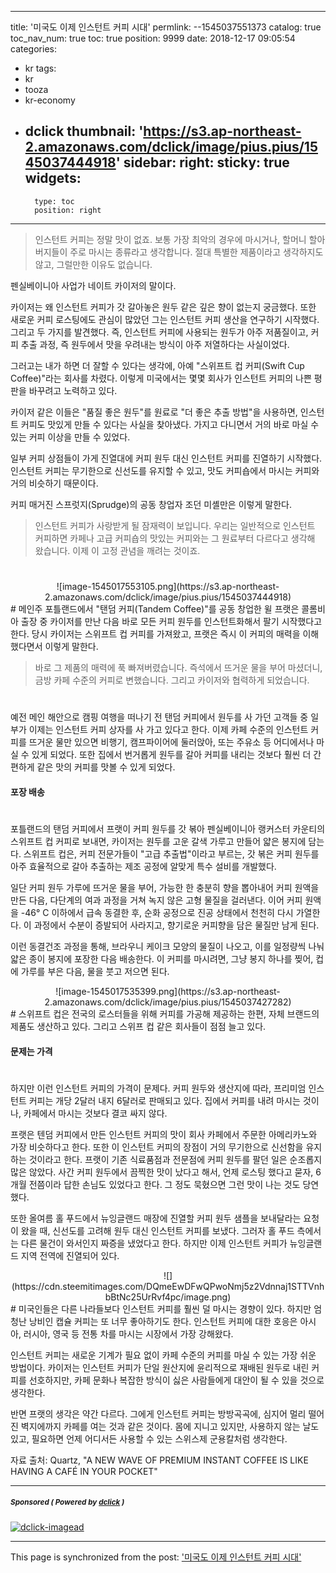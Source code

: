 
---
title: '미국도 이제 인스턴트 커피 시대'
permlink: --1545037551373
catalog: true
toc_nav_num: true
toc: true
position: 9999
date: 2018-12-17 09:05:54
categories:
- kr
tags:
- kr
- tooza
- kr-economy
- dclick
thumbnail: 'https://s3.ap-northeast-2.amazonaws.com/dclick/image/pius.pius/1545037444918'
sidebar:
    right:
        sticky: true
widgets:
    -
        type: toc
        position: right
---


>인스턴트 커피는 정말 맛이 없죠. 보통 가장 최악의 경우에 마시거나, 할머니 할아버지들이 주로 마시는 종류라고 생각합니다. 절대 특별한 제품이라고 생각하지도 않고, 그럴만한 이유도 없습니다. 

펜실베이니아 사업가 네이트 카이저의 말이다. 

카이저는 왜 인스턴트 커피가 갓 갈아놓은 원두 같은 깊은 향이 없는지 궁금했다. 또한 새로운 커피 로스팅에도 관심이 많았던 그는 인스턴트 커피 생산을 연구하기 시작했다. 그리고 두 가지를 발견했다. 즉, 인스턴트 커피에 사용되는 원두가 아주 저품질이고, 커피 추출 과정, 즉 원두에서 맛을 우려내는 방식이 아주 저열하다는 사실이었다.  

그러고는 내가 하면 더 잘할 수 있다는 생각에, 아예 "스위프트 컵 커피(Swift Cup Coffee)"라는 회사를 차렸다. 이렇게 미국에서는 몇몇 회사가 인스턴트 커피의 나쁜 평판을 바꾸려고 노력하고 있다.  

카이저 같은 이들은 "품질 좋은 원두"를 원료로 "더 좋은 추출 방법"을 사용하면, 인스턴트 커피도 맛있게 만들 수 있다는 사실을 찾아냈다. 가지고 다니면서 거의 바로 마실 수 있는 커피 이상을 만들 수 있었다.  

일부 커피 상점들이 가게 진열대에 커피 원두 대신 인스턴트 커피를 진열하기 시작했다. 인스턴트 커피는 무기한으로 신선도를 유지할 수 있고, 맛도 커피숍에서 마시는 커피와 거의 비슷하기 때문이다.  

커피 매거진 스프럿지(Sprudge)의 공동 창업자 조던 미셸만은 이렇게 말한다. 

>인스턴트 커피가 사랑받게 될 잠재력이 보입니다. 우리는 일반적으로 인스턴트 커피하면 카페나 고급 커피숍의 맛있는 커피와는 그 원료부터 다르다고 생각해 왔습니다. 이제 이 고정 관념을 깨려는 것이죠.
#
<center>
![image-1545017553105.png](https://s3.ap-northeast-2.amazonaws.com/dclick/image/pius.pius/1545037444918)
</center>
#
메인주 포틀랜드에서 "탠덤 커피(Tandem Coffee)"를 공동 창업한 윌 프랫은 콜롬비아 출장 중 카이저를 만난 다음 바로 모든 커피 원두를 인스턴트화해서 팔기 시작했다고 한다. 당시 카이저는 스위프트 컵 커피를 가져왔고, 프랫은 즉시 이 커피의 매력을 이해했다면서 이렇게 말한다.  

>바로 그 제품의 매력에 푹 빠져버렸습니다. 즉석에서 뜨거운 물을 부어 마셨더니, 금방 카페 수준의 커피로 변했습니다. 그리고 카이저와 협력하게 되었습니다. 
#
예전 메인 해안으로 캠핑 여행을 떠나기 전 탠덤 커피에서 원두를 사 가던 고객들 중 일부가 이제는 인스턴트 커피 상자를 사 가고 있다고 한다. 이제 카페 수준의 인스턴트 커피를 뜨거운 물만 있으면 비행기, 캠프파이어에 둘러앉아, 또는 주유소 등 어디에서나 마실 수 있게 되었다. 또한 집에서 번거롭게 원두를 갈아 커피를 내리는 것보다 훨씬 더 간편하게 같은 맛의 커피를 맛볼 수 있게 되었다. 

#### 포장 배송
#
포틀랜드의 탠덤 커피에서 프랫이 커피 원두를 갓 볶아 펜실베이니아 랭커스터 카운티의 스위프트 컵 커피로 보내면, 카이저는 원두를 고운 갈색 가루고 만들어 얇은 봉지에 담는다. 스위프트 컵은, 커피 전문가들이 "고급 추출법"이라고 부르는, 갓 볶은 커피 원두를 아주 효율적으로 갈아 추출하는 제조 공정에 알맞게 특수 설비를 개발했다.  

일단 커피 원두 가루에 뜨거운 물을 부어, 가능한 한 충분히 향을 뽑아내어 커피 원액을 만든 다음, 다단계의 여과 과정을 거쳐 녹지 않은 고형 물질을 걸러낸다. 이어 커피 원액을 -46° C 이하에서 급속 동결한 후, 순화 공정으로 진공 상태에서 천천히 다시 가열한다. 이 과정에서 수분이 증발되어 사라지고, 향기로운 커피향을 담은 물질만 남게 된다.  

이런 동결건조 과정을 통해, 브라우니 케이크 모양의 물질이 나오고, 이를 일정량씩 나눠 얇은 종이 봉지에 포장한 다음 배송한다. 이 커피를 마시려면, 그냥 봉지 하나를 찢어, 컵에 가루를 부은 다음, 물을 붓고 저으면 된다.  

<center>
![image-1545017535399.png](https://s3.ap-northeast-2.amazonaws.com/dclick/image/pius.pius/1545037427282)
</center>
#
스위프트 컵은 전국의 로스터들을 위해 커피를 가공해 제공하는 한편, 자체 브랜드의 제품도 생산하고 있다. 그리고 스위프 컵 같은 회사들이 점점 늘고 있다.  

#### 문제는 가격
#
하지만 이런 인스턴트 커피의 가격이 문제다. 커피 원두와 생산지에 따라, 프리미엄 인스턴트 커피는 개당 2달러 내지 6달러로 판매되고 있다. 집에서 커피를 내려 마시는 것이나, 카페에서 마시는 것보다 결코 싸지 않다.  

프랫은 텐덤 커피에서 만든 인스턴트 커피의 맛이 회사 카페에서 주문한 아메리카노와 가장 비슷하다고 한다. 또한 이 인스턴트 커피의 장점이 거의 무기한으로 신선함을 유지하는 것이라고 한다.  프랫이 기존 식료품점과 전문점에 커피 원두를 팔던 일은 순조롭지 많은 않았다. 사간 커피 원두에서 끔찍한 맛이 났다고 해서, 언제 로스팅 했다고 묻자, 6개월 전쯤이라 답한 손님도 있었다고 한다. 그 정도 묵혔으면 그런 맛이 나는 것도 당연했다.  

또한 올여름 홀 푸드에서 뉴잉글랜드 매장에 진열할 커피 원두 샘플을 보내달라는 요청이 왔을 때, 신선도를 고려해 원두 대신 인스턴트 커피를 보냈다. 그러자 홀 푸드 측에서는 다른 물건이 와서인지 짜증을 냈었다고 한다. 하지만 이제 인스턴트 커피가 뉴잉글랜드 지역 전역에 진열되어 있다.  

<center>
![](https://cdn.steemitimages.com/DQmeEwDFwQPwoNmj5z2Vdnnaj1STTVnhbBtNc25UrRvf4pc/image.png)
</center>
#
미국인들은 다른 나라들보다 인스턴트 커피를 훨씬 덜 마시는 경향이 있다. 하지만 엄청난 낭비인 캡슐 커피는 또 너무 좋아하기도 한다. 인스턴트 커피에 대한 호응은 아시아, 러시아, 영국 등 전통 차를 마시는 시장에서 가장 강해왔다. 

인스턴트 커피는 새로운 기계가 필요 없이 카페 수준의 커피를 마실 수 있는 가장 쉬운 방법이다. 카이저는 인스턴트 커피가 단일 원산지에 윤리적으로 재배된 원두로 내린 커피를 선호하지만, 카페 문화나 복잡한 방식이 싫은 사람들에게 대안이 될 수 있을 것으로 생각한다.  

반면 프랫의 생각은 약간 다르다. 그에게 인스턴트 커피는 방방곡곡에, 심지어 멀리 떨어진 벽지에까지 카페를 여는 것과 같은 것이다. 몸에 지니고 있지만, 사용하지 않는 날도 있고, 필요하면 언제 어디서든 사용할 수 있는 스위스제 군용칼처럼 생각한다.  

자료 출처: Quartz, "A NEW WAVE OF PREMIUM INSTANT COFFEE IS LIKE HAVING A CAFÉ IN YOUR POCKET"

---

#####  <sub> **Sponsored ( Powered by [dclick](https://www.dclick.io) )** </sub>
[![dclick-imagead](https://steemitimages.com/0x0/https://cdn.steemitimages.com/DQmSwkE4cySARFCKdemZWVwyk8dxh7HeDNiqwuVmWR3RBXE/Group%205.png)](https://api.dclick.io/v1/c?x=eyJhbGciOiJIUzI1NiIsInR5cCI6IkpXVCJ9.eyJjIjoicGl1cy5waXVzIiwicyI6Ii0tMTU0NTAzNzU1MTM3MyIsImEiOlsiaS0yIl0sInVybCI6Imh0dHBzOi8vd3d3LmRjbGljay5pbyIsImlhdCI6MTU0NTAzNzU1MSwiZXhwIjoxODYwMzk3NTUxfQ.eVotK6mSzyJddyJrRs0u-J4lcBR9z0fXGVOQPQzx1zE)

- - -

This page is synchronized from the post: ['미국도 이제 인스턴트 커피 시대'](https://steemit.com/@pius.pius/--1545037551373)
